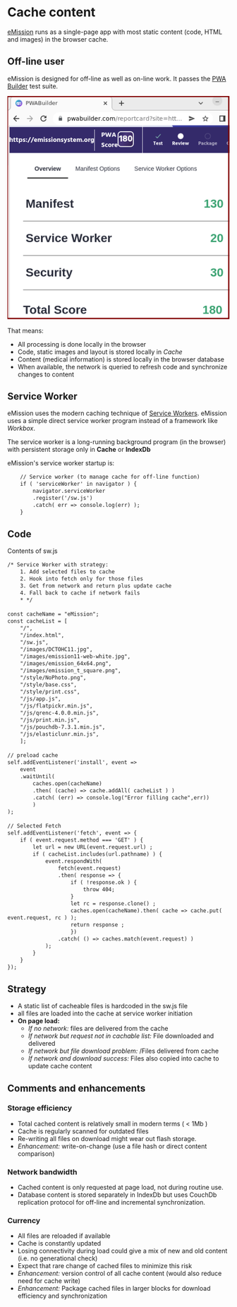 # Cache content
[eMission](https://github.com/alfille/emission) runs as a single-page app with most static content (code, HTML and images) in the browser cache.
## Off-line user

eMission is designed for off-line as well as on-line work. It passes the [PWA Builder](https://pwabuilder.com) test suite.

![PWAbuilder](/images/pwabuilder.png)

That means:

* All processing is done locally in the browser
* Code, static images and layout is stored locally in *Cache*
* Content (medical information) is stored locally in the browser database
* When available, the network is queried to refresh code and synchronize changes to content

## Service Worker

eMission uses the modern caching technique of [Service Workers](https://developer.chrome.com/docs/workbox/service-worker-overview/). eMission uses a simple direct service worker program instead of a framework like *Workbox*.

The service worker is a long-running background program (in the browser) with persistent storage only in **Cache** or **IndexDb**

eMission's service worker startup is:

```
    // Service worker (to manage cache for off-line function)
    if ( 'serviceWorker' in navigator ) {
        navigator.serviceWorker
        .register('/sw.js')
        .catch( err => console.log(err) );
    }
```

## Code

Contents of sw.js

```
/* Service Worker with strategy:
    1. Add selected files to cache
    2. Hook into fetch only for those files
    3. Get from network and return plus update cache
    4. Fall back to cache if network fails
    * */
    
const cacheName = "eMission";
const cacheList = [
    "/",
    "/index.html",
    "/sw.js",
    "/images/DCTOHC11.jpg",
    "/images/emission11-web-white.jpg",
    "/images/emission_64x64.png",
    "/images/emission_t_square.png",
    "/style/NoPhoto.png",
    "/style/base.css",
    "/style/print.css",
    "/js/app.js",
    "/js/flatpickr.min.js",
    "/js/qrenc-4.0.0.min.js",
    "/js/print.min.js",
    "/js/pouchdb-7.3.1.min.js",
    "/js/elasticlunr.min.js",
    ];

// preload cache
self.addEventListener('install', event => 
    event
    .waitUntil(
        caches.open(cacheName)
        .then( (cache) => cache.addAll( cacheList ) )
        .catch( (err) => console.log("Error filling cache",err))
        )
);

// Selected Fetch
self.addEventListener('fetch', event => {
    if ( event.request.method === 'GET' ) {
        let url = new URL(event.request.url) ;
        if ( cacheList.includes(url.pathname) ) {
            event.respondWith(
                fetch(event.request)
                .then( response => {
                    if ( !response.ok ) {
                        throw 404;
                    }
                    let rc = response.clone() ;
                    caches.open(cacheName).then( cache => cache.put( event.request, rc ) );
                    return response ;
                    })
                .catch( () => caches.match(event.request) )
            );
        }
    }
});
```

## Strategy

* A static list of cacheable files is hardcoded in the sw.js file
* all files are loaded into the cache at service worker initiation
* **On page load:**
  * *If no network:* files are delivered from the cache
  * *If network but request not in cachable list:* File downloaded and delivered
  * *If network but file download problem:* /Files delivered from cache
  * *If network and download success:* Files also copied into cache to update cache content
## Comments and enhancements
### Storage efficiency

* Total cached content is relatively small in modern terms ( < 1Mb )
* Cache is regularly scanned for outdated files
* Re-writing all files on download might wear out flash storage.
* *Enhancement:* write-on-change (use a file hash or direct content comparison)

### Network bandwidth

* Cached content is only requested at page load, not during routine use.
* Database content is stored separately in IndexDb but uses CouchDb replication protocol for off-line and incremental synchronization.

### Currency

* All files are reloaded if available
* Cache is constantly updated
* Losing connectivity during load could give a mix of new and old content (i.e. no generational check)
* Expect that rare change of cached files to minimize this risk
* *Enhancement:* version control of all cache content (would also reduce need for cache write)
* *Enhancement:* Package cached files in larger blocks for download efficiency and synchronization
